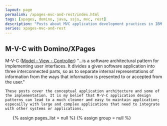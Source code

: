 ```yaml
---
layout: page
permalink: /xpages-mvc-and-rest/index.html
tags: [xpages, domino, java, ssjs, mvc, rest]
description: "Posts about MVC application development practices in IBM Domino/XPages."
series: xpages-mvc-and-rest
---
```


  <h2 id="seriesTitle" class="series-title">M-V-C with Domino/XPages</h2>
	M-V-C (<a href="http://en.wikipedia.org/wiki/Model%E2%80%93view%E2%80%93controller">Model - View - Controller</a>) "...is a software architectural pattern for implementing user interfaces. It divides a given software application into three interconnected parts, so as to separate internal representations of information from the ways that information is presented to or accepted from the user."

	These posts cover the conceptual application architecture and some of the implementation. It is my belief that M-V-C application design patterns can lead to a much cleaner and easy to maintain application; especailly with large and complex applications that need to integrate with other systems or applications.

  <ul class="post-list">
    {% assign pages_list = null %}
    {% assign group = null %}
  </ul>
